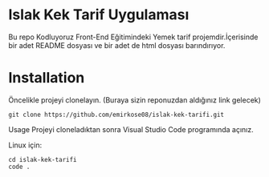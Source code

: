 # Islak Kek Tarif Uygulaması
Bu repo Kodluyoruz Front-End Eğitimindeki Yemek tarif projemdir.İçerisinde bir adet README dosyası ve bir adet de html dosyası barındırıyor.
# Installation
Öncelikle projeyi clonelayın. (Buraya sizin reponuzdan aldığınız link gelecek)
```
git clone https://github.com/emirkose08/islak-kek-tarifi.git
```
Usage
Projeyi cloneladıktan sonra Visual Studio Code programında açınız.

Linux için:
```
cd islak-kek-tarifi
code .
```
